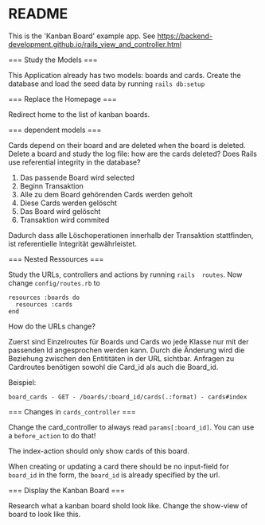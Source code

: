 # README

This is the 'Kanban Board' example app.
See https://backend-development.github.io/rails_view_and_controller.html

=== Study the Models ===

This Application already has two models: boards and cards.
Create the database and load the seed data by running
`rails db:setup`

=== Replace the Homepage === 

Redirect home to the list of kanban boards.

=== dependent models ===

Cards depend on their board and are deleted when the board
is deleted.  Delete a board and study the log file: how are the
cards deleted? Does Rails use referential integrity in the
database?

1. Das passende Board wird selected
2. Beginn Transaktion
3. Alle zu dem Board gehörenden Cards werden geholt
4. Diese Cards werden gelöscht
5. Das Board wird gelöscht
6. Transaktion wird commited

Dadurch dass alle Löschoperationen innerhalb der Transaktion stattfinden, ist referentielle Integrität gewährleistet.

=== Nested Ressources === 

Study the URLs, controllers and actions by running `rails 
routes`. Now change `config/routes.rb` to 

    resources :boards do
      resources :cards
    end

How do the URLs change?

Zuerst sind Einzelroutes für Boards und Cards wo jede Klasse nur mit der passenden Id angesprochen werden kann.
Durch die Änderung wird die Beziehung zwischen den Entititäten in der URL sichtbar.
Anfragen zu Cardroutes benötigen sowohl die Card_id als auch die Board_id.

Beispiel: 
```
board_cards - GET - /boards/:board_id/cards(.:format) - cards#index
```

=== Changes in `cards_controller` ===

Change the card_controller to
always read `params[:board_id]`.  You can use
a `before_action` to do that!

The index-action should
only show cards of this board.  

When creating or updating a card
there should be no input-field for `board_id` in the form,
the `board_id` is already specified by the url.


=== Display the Kanban Board ===

Research what a kanban board shold look like.
Change the show-view of board to look like this.





